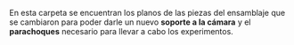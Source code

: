 En esta carpeta se encuentran los planos de las piezas del ensamblaje que se cambiaron para poder darle un nuevo **soporte a la cámara** y el **parachoques** necesario para llevar a cabo los experimentos. 
